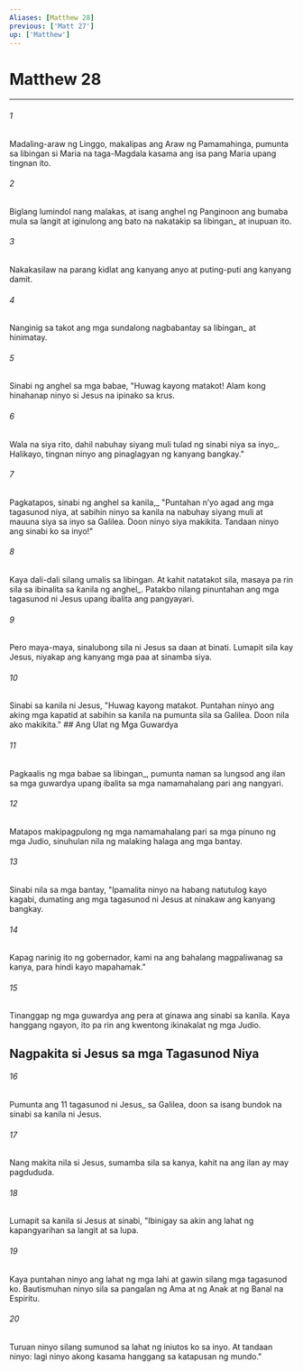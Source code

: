 ```yaml
---
Aliases: [Matthew 28]
previous: ['Matt 27']
up: ['Matthew']
---
```

# Matthew 28

***






















###### 1 










Madaling-araw ng Linggo, makalipas ang Araw ng Pamamahinga, pumunta sa libingan si Maria na taga-Magdala kasama ang isa pang Maria upang tingnan ito. 





















###### 2 










Biglang lumindol nang malakas, at isang anghel ng Panginoon ang bumaba mula sa langit at iginulong ang bato na nakatakip sa libingan_ at inupuan ito. 





















###### 3 










Nakakasilaw na parang kidlat ang kanyang anyo at puting-puti ang kanyang damit. 





















###### 4 










Nanginig sa takot ang mga sundalong nagbabantay sa libingan_ at hinimatay. 





















###### 5 










Sinabi ng anghel sa mga babae, "Huwag kayong matakot! Alam kong hinahanap ninyo si Jesus na ipinako sa krus. 





















###### 6 










Wala na siya rito, dahil nabuhay siyang muli tulad ng sinabi niya sa inyo_. Halikayo, tingnan ninyo ang pinaglagyan ng kanyang bangkay." 





















###### 7 










Pagkatapos, sinabi ng anghel sa kanila,_ "Puntahan nʼyo agad ang mga tagasunod niya, at sabihin ninyo sa kanila na nabuhay siyang muli at mauuna siya sa inyo sa Galilea. Doon ninyo siya makikita. Tandaan ninyo ang sinabi ko sa inyo!" 





















###### 8 










Kaya dali-dali silang umalis sa libingan. At kahit natatakot sila, masaya pa rin sila sa ibinalita sa kanila ng anghel_. Patakbo nilang pinuntahan ang mga tagasunod ni Jesus upang ibalita ang pangyayari. 





















###### 9 










Pero maya-maya, sinalubong sila ni Jesus sa daan at binati. Lumapit sila kay Jesus, niyakap ang kanyang mga paa at sinamba siya. 





















###### 10 










Sinabi sa kanila ni Jesus, "Huwag kayong matakot. Puntahan ninyo ang aking mga kapatid at sabihin sa kanila na pumunta sila sa Galilea. Doon nila ako makikita." ## Ang Ulat ng Mga Guwardya 





















###### 11 










Pagkaalis ng mga babae sa libingan_, pumunta naman sa lungsod ang ilan sa mga guwardya upang ibalita sa mga namamahalang pari ang nangyari. 





















###### 12 










Matapos makipagpulong ng mga namamahalang pari sa mga pinuno ng mga Judio, sinuhulan nila ng malaking halaga ang mga bantay. 





















###### 13 










Sinabi nila sa mga bantay, "Ipamalita ninyo na habang natutulog kayo kagabi, dumating ang mga tagasunod ni Jesus at ninakaw ang kanyang bangkay. 





















###### 14 










Kapag narinig ito ng gobernador, kami na ang bahalang magpaliwanag sa kanya, para hindi kayo mapahamak." 





















###### 15 










Tinanggap ng mga guwardya ang pera at ginawa ang sinabi sa kanila. Kaya hanggang ngayon, ito pa rin ang kwentong ikinakalat ng mga Judio.

## Nagpakita si Jesus sa mga Tagasunod Niya 





















###### 16 










Pumunta ang 11 tagasunod ni Jesus_ sa Galilea, doon sa isang bundok na sinabi sa kanila ni Jesus. 





















###### 17 










Nang makita nila si Jesus, sumamba sila sa kanya, kahit na ang ilan ay may pagdududa. 





















###### 18 










Lumapit sa kanila si Jesus at sinabi, "Ibinigay sa akin ang lahat ng kapangyarihan sa langit at sa lupa. 





















###### 19 










Kaya puntahan ninyo ang lahat ng mga lahi at gawin silang mga tagasunod ko. Bautismuhan ninyo sila sa pangalan ng Ama at ng Anak at ng Banal na Espiritu. 





















###### 20 










Turuan ninyo silang sumunod sa lahat ng iniutos ko sa inyo. At tandaan ninyo: lagi ninyo akong kasama hanggang sa katapusan ng mundo."
